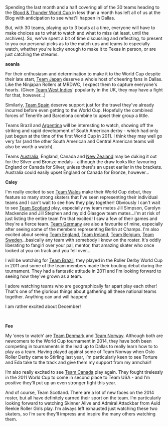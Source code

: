 <html><body><p>Spending the last month and a half covering all of the 30 teams heading to the <a href="http://rollerderbyworldcup.com">Blood &amp; Thunder World Cup </a>in less than a month has left all of us at the Blog with anticipation to see what'll happen in Dallas.

But, with 30 teams, playing up to 3 bouts at a time, everyone will have to make choices as to what to watch and what to miss (at least, until the archives). So, we've spent a bit of time discussing and reflecting, to present to you our personal picks as to the match ups and teams to especially watch, whether you're lucky enough to make it to Texas in person, or are just catching the streams.

<strong>aoanla</strong>

For their enthusiasm and determination to make it to the World Cup despite their late start, <a title="World Cup Interview: Team Japan [ローラーデービーのワールドカップ：日本のチーム]" href="http://www.scottishrollerderbyblog.com/posts/2014/09/15/world-cup-interview-team-japan-%e3%83%ad%e3%83%bc%e3%83%a9%e3%83%bc%e3%83%87%e3%83%bc%e3%83%93%e3%83%bc%e3%81%ae%e3%83%af%e3%83%bc%e3%83%ab%e3%83%89%e3%82%ab%e3%83%83%e3%83%97%ef%bc%9a%e6%97%a5/">Team Japan</a> deserve a whole host of cheering fans in Dallas. Like the Ninjapan Rollers at MRDWC, I expect them to capture everyone's hearts. (Given <a title="World Cup Interview: Team West Indies" href="http://www.scottishrollerderbyblog.com/posts/2014/09/17/world-cup-interview-team-west-indies/">Team West Indies</a>' popularity in the UK, they may have a fight for that, however...)

Similarly, <a title="World Cup Interview: Team Spain" href="http://www.scottishrollerderbyblog.com/posts/2014/09/23/world-cup-interview-team-spain/">Team Spain</a> deserve support just for the travel they've already incurred before even getting to the World Cup. Hopefully the combined forces of Tenerife and Barcelona combine to upset their group a little.

Teams Brazil and <a title="World Cup Interview: Team Argentina" href="http://www.scottishrollerderbyblog.com/posts/2014/10/09/world-cup-interview-team-argentina/">Argentina</a> will be interesting to watch, showing off the striking and rapid development of South American derby - which had only just begun at the time of the first World Cup in 2011. I think they may well go very far (and the other South American and Central American teams will also be worth a watch).

Teams <a title="World Cup Interview: Team Australia" href="http://www.scottishrollerderbyblog.com/posts/2014/09/18/world-cup-interview-team-australia/">Australia</a>, England, Canada and <a title="World Cup Interview: Team New Zealand" href="http://www.scottishrollerderbyblog.com/posts/2014/09/19/world-cup-interview-team-new-zealand/">New Zealand</a> may be duking it out for the Silver and Bronze medals - although the draw looks like favouring England or Canada for Silver, unless there's an upset earlier in the brackets. Australia could easily upset England or Canada for Bronze, however...

<strong>Caley</strong>

I'm really excited to see <a title="World Cup Interview: Team Wales" href="http://www.scottishrollerderbyblog.com/posts/2014/10/15/world-cup-interview-team-wales/">Team Wales</a> make their World Cup debut, they feature so many strong skaters that I've seen representing their individual teams and I can't wait to see how they play together! Obviously I can't wait to see <a title="World Cup Interview: Team Scotland" href="http://www.scottishrollerderbyblog.com/posts/2014/10/16/world-cup-interview-team-scotland/">Team Scotland</a> play, especially my team mates Jill Simpson, Carolyn Mackenzie and Jill Stephen and my old Glasgow team mates...I'm at risk of just listing the entire team I'm that excited! I saw a few of their games and they're a fierce team. <a title="World Cup Interview: Team Germany" href="http://www.scottishrollerderbyblog.com/posts/2014/10/01/world-cup-interview-team-germany/">Team Germany</a> are also a favourite of mine, especially after seeing some of the members representing Berlin at Champs. I'm also excited about seeing <a title="World Cup Interview: Team England" href="http://www.scottishrollerderbyblog.com/posts/2014/10/17/world-cup-interview-team-england/">Team England</a>, <a title="World Cup Interview: Team Ireland" href="http://www.scottishrollerderbyblog.com/posts/2014/10/14/world-cup-interview-team-ireland/">Team Ireland</a>, <a title="World Cup Interview: Team Belgium" href="http://www.scottishrollerderbyblog.com/posts/2014/09/30/world-cup-interview-team-belgium/">Team Belgium</a>, <a title="World Cup Interview: Team Sweden" href="http://www.scottishrollerderbyblog.com/posts/2014/10/24/world-cup-interview-team-sweden/">Team Sweden</a>...basically any team with somebody I know on the roster. It's oddly liberating to fangirl over your pal, mentor, that amazing skater who once looked at you on track and you fell over...

I will be watching for <a title="World Cup Interview: Team Brasil" href="http://www.scottishrollerderbyblog.com/posts/2014/10/07/world-cup-interview-team-brasil/">Team Brazil</a>, they played in the Roller Derby World Cup in 2011 and some of the team members made their bouting debut during the tournament. They had a fantastic attitude in 2011 and I'm looking forward to seeing how they've grown as a team.

I adore watching teams who are geographically far apart play each other! That's one of the glorious things about gathering all these national teams together. Anything can and will happen!

I am rather excited about December!

 

<strong>Fee</strong>

My ‘ones to watch’ are <a title="World Cup Interview: Team Denmark" href="http://www.scottishrollerderbyblog.com/posts/2014/10/22/world-cup-interview-team-denmark/">Team Denmark</a> and <a title="World Cup Interview: Team Norway" href="http://www.scottishrollerderbyblog.com/posts/2014/10/21/world-cup-interview-team-norway/">Team Norway</a>. Although both are newcomers to the World Cup tournament in 2014, they have both been competing in tournaments in the lead up to Dallas to really learn how to to play as a team. Having played against some of Team Norway when Oslo Roller Derby came to Stirling last year, I’m particularly keen to see Torture and Eda take to the track and give them my support from my armchair!

I’m also really excited to see <a title="World Cup Interview: Team Canada" href="http://www.scottishrollerderbyblog.com/posts/2014/10/30/world-cup-interview-team-canada/">Team Canada</a> play again. They fought tirelessly in the 2011 World Cup to come in second place to Team USA - and I’m positive they’ll put up an even stronger fight this year.

And of course, Team Scotland. There are a lot of new faces on the 2014 roster, but all have definitely earned their sport on the team. I’m particularly looking forward to watching Skinner Alive and Admiral Attackbar from Auld Reekie Roller Girls play. I’m always left exhausted just watching these two skaters, so I’m sure they’ll impress and inspire the many others watching them.</p></body></html>
